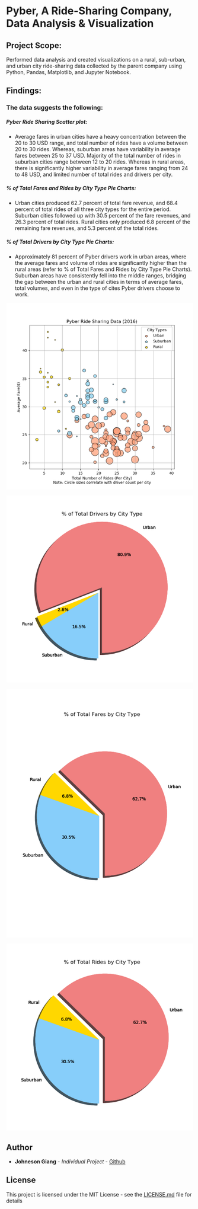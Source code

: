 # Pyber, A Ride-Sharing Company,  Data Analysis & Visualization

## Project Scope:
Performed data analysis and created visualizations on a rural, sub-urban, and urban city ride-sharing data collected by the parent company using Python, Pandas, Matplotlib, and Jupyter Notebook.

## Findings:

### The data suggests the following:

##### Pyber Ride Sharing Scatter plot:

* Average fares in urban cities have a heavy concentration between the 20 to 30 USD range, and total number of rides have a volume between 20 to 30 rides. Whereas, suburban areas have variability in average fares between 25 to 37 USD. Majority of the total number of rides in suburban cities range between 12 to 20 rides. Whereas in rural areas, there is significantly higher variability in average fares ranging from 24 to 48 USD, and  limited number of total rides and drivers per city.  

##### % of Total Fares and Rides by City Type Pie Charts:

* Urban cities produced 62.7 percent of total fare revenue, and 68.4 percent of total rides of all three city types for the entire period. Suburban cities followed up with 30.5 percent of the fare revenues, and 26.3 percent of total rides. Rural cities only produced 6.8 percent of the remaining fare revenues, and 5.3 percent of the total rides. 

##### % of Total Drivers by City Type Pie Charts:

* Approximately 81 percent of Pyber drivers work in urban areas, where the average fares and volume of rides are significantly higher than the rural areas  (refer to % of Total Fares and Rides by City Type Pie Charts). Suburban areas have consistently fell into the middle ranges, bridging the gap between the urban and rural cities in terms of average fares, total volumes, and even in the type of cites Pyber drivers choose to work.

![Ride Sharing Chart](images/Pyber_RideShare_Scatter.png)

![Total Drivers By City Type](images/Pyber_TotalDrivers_CityType.png)

![Total Fares By City Type](images/Pyber_TotalFares_CityType.png)

![Total Rides By City Type](images/Pyber_TotalRides_CityType.png)


## Author

* **Johneson Giang** - *Individual Project* - [Github](https://github.com/jhustles)

## License

This project is licensed under the MIT License - see the [LICENSE.md](LICENSE.md) file for details